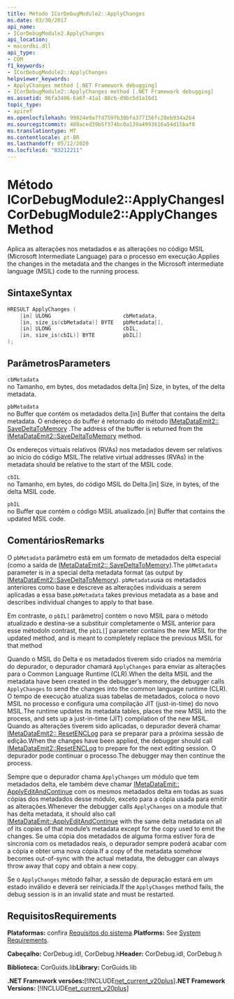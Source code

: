 ```yaml
---
title: Método ICorDebugModule2::ApplyChanges
ms.date: 03/30/2017
api_name:
- ICorDebugModule2.ApplyChanges
api_location:
- mscordbi.dll
api_type:
- COM
f1_keywords:
- ICorDebugModule2::ApplyChanges
helpviewer_keywords:
- ApplyChanges method [.NET Framework debugging]
- ICorDebugModule2::ApplyChanges method [.NET Framework debugging]
ms.assetid: 96fa3406-6a6f-41a1-88c6-d9bc5d1a16d1
topic_type:
- apiref
ms.openlocfilehash: 99824e9a7fd759fb30bfa377156fc28eb934a2b4
ms.sourcegitcommit: 488aced39b5f374bc0a139a4993616a54d15baf0
ms.translationtype: MT
ms.contentlocale: pt-BR
ms.lasthandoff: 05/12/2020
ms.locfileid: "83212211"
---
```

# <a name="icordebugmodule2applychanges-method"></a><span data-ttu-id="37573-102">Método ICorDebugModule2::ApplyChanges</span><span class="sxs-lookup"><span data-stu-id="37573-102">ICorDebugModule2::ApplyChanges Method</span></span>
<span data-ttu-id="37573-103">Aplica as alterações nos metadados e as alterações no código MSIL (Microsoft Intermediate Language) para o processo em execução.</span><span class="sxs-lookup"><span data-stu-id="37573-103">Applies the changes in the metadata and the changes in the Microsoft intermediate language (MSIL) code to the running process.</span></span>  
  
## <a name="syntax"></a><span data-ttu-id="37573-104">Sintaxe</span><span class="sxs-lookup"><span data-stu-id="37573-104">Syntax</span></span>  
  
```cpp  
HRESULT ApplyChanges (  
    [in] ULONG                       cbMetadata,  
    [in, size_is(cbMetadata)] BYTE   pbMetadata[],  
    [in] ULONG                       cbIL,  
    [in, size_is(cbIL)] BYTE         pbIL[]  
);  
```  
  
## <a name="parameters"></a><span data-ttu-id="37573-105">Parâmetros</span><span class="sxs-lookup"><span data-stu-id="37573-105">Parameters</span></span>  
 `cbMetadata`  
 <span data-ttu-id="37573-106">no Tamanho, em bytes, dos metadados delta.</span><span class="sxs-lookup"><span data-stu-id="37573-106">[in] Size, in bytes, of the delta metadata.</span></span>  
  
 `pbMetadata`  
 <span data-ttu-id="37573-107">no Buffer que contém os metadados delta.</span><span class="sxs-lookup"><span data-stu-id="37573-107">[in] Buffer that contains the delta metadata.</span></span> <span data-ttu-id="37573-108">O endereço do buffer é retornado do método [IMetaDataEmit2:: SaveDeltaToMemory](../metadata/imetadataemit2-savedeltatomemory-method.md) .</span><span class="sxs-lookup"><span data-stu-id="37573-108">The address of the buffer is returned from the [IMetaDataEmit2::SaveDeltaToMemory](../metadata/imetadataemit2-savedeltatomemory-method.md) method.</span></span>  
  
 <span data-ttu-id="37573-109">Os endereços virtuais relativos (RVAs) nos metadados devem ser relativos ao início do código MSIL.</span><span class="sxs-lookup"><span data-stu-id="37573-109">The relative virtual addresses (RVAs) in the metadata should be relative to the start of the MSIL code.</span></span>  
  
 `cbIL`  
 <span data-ttu-id="37573-110">no Tamanho, em bytes, do código MSIL do Delta.</span><span class="sxs-lookup"><span data-stu-id="37573-110">[in] Size, in bytes, of the delta MSIL code.</span></span>  
  
 `pbIL`  
 <span data-ttu-id="37573-111">no Buffer que contém o código MSIL atualizado.</span><span class="sxs-lookup"><span data-stu-id="37573-111">[in] Buffer that contains the updated MSIL code.</span></span>  
  
## <a name="remarks"></a><span data-ttu-id="37573-112">Comentários</span><span class="sxs-lookup"><span data-stu-id="37573-112">Remarks</span></span>  
 <span data-ttu-id="37573-113">O `pbMetadata` parâmetro está em um formato de metadados delta especial (como a saída de [IMetaDataEmit2:: SaveDeltaToMemory](../metadata/imetadataemit2-savedeltatomemory-method.md)).</span><span class="sxs-lookup"><span data-stu-id="37573-113">The `pbMetadata` parameter is in a special delta metadata format (as output by [IMetaDataEmit2::SaveDeltaToMemory](../metadata/imetadataemit2-savedeltatomemory-method.md)).</span></span> <span data-ttu-id="37573-114">`pbMetadata`usa os metadados anteriores como base e descreve as alterações individuais a serem aplicadas a essa base.</span><span class="sxs-lookup"><span data-stu-id="37573-114">`pbMetadata` takes previous metadata as a base and describes individual changes to apply to that base.</span></span>  
  
 <span data-ttu-id="37573-115">Em contraste, o `pbIL[` parâmetro] contém o novo MSIL para o método atualizado e destina-se a substituir completamente o MSIL anterior para esse método</span><span class="sxs-lookup"><span data-stu-id="37573-115">In contrast, the `pbIL[`] parameter contains the new MSIL for the updated method, and is meant to completely replace the previous MSIL for that method</span></span>  
  
 <span data-ttu-id="37573-116">Quando o MSIL do Delta e os metadados tiverem sido criados na memória do depurador, o depurador chamará `ApplyChanges` para enviar as alterações para o Common Language Runtime (CLR).</span><span class="sxs-lookup"><span data-stu-id="37573-116">When the delta MSIL and the metadata have been created in the debugger’s memory, the debugger calls `ApplyChanges` to send the changes into the common language runtime (CLR).</span></span> <span data-ttu-id="37573-117">O tempo de execução atualiza suas tabelas de metadados, coloca o novo MSIL no processo e configura uma compilação JIT (just-in-time) do novo MSIL.</span><span class="sxs-lookup"><span data-stu-id="37573-117">The runtime updates its metadata tables, places the new MSIL into the process, and sets up a just-in-time (JIT) compilation of the new MSIL.</span></span> <span data-ttu-id="37573-118">Quando as alterações tiverem sido aplicadas, o depurador deverá chamar [IMetaDataEmit2:: ResetENCLog](../metadata/imetadataemit2-resetenclog-method.md) para se preparar para a próxima sessão de edição.</span><span class="sxs-lookup"><span data-stu-id="37573-118">When the changes have been applied, the debugger should call [IMetaDataEmit2::ResetENCLog](../metadata/imetadataemit2-resetenclog-method.md) to prepare for the next editing session.</span></span> <span data-ttu-id="37573-119">O depurador pode continuar o processo.</span><span class="sxs-lookup"><span data-stu-id="37573-119">The debugger may then continue the process.</span></span>  
  
 <span data-ttu-id="37573-120">Sempre que o depurador chama `ApplyChanges` um módulo que tem metadados delta, ele também deve chamar [IMetaDataEmit:: ApplyEditAndContinue](../metadata/imetadataemit-applyeditandcontinue-method.md) com os mesmos metadados delta em todas as suas cópias dos metadados desse módulo, exceto para a cópia usada para emitir as alterações.</span><span class="sxs-lookup"><span data-stu-id="37573-120">Whenever the debugger calls `ApplyChanges` on a module that has delta metadata, it should also call [IMetaDataEmit::ApplyEditAndContinue](../metadata/imetadataemit-applyeditandcontinue-method.md) with the same delta metadata on all of its copies of that module’s metadata except for the copy used to emit the changes.</span></span> <span data-ttu-id="37573-121">Se uma cópia dos metadados de alguma forma estiver fora de sincronia com os metadados reais, o depurador sempre poderá acabar com a cópia e obter uma nova cópia.</span><span class="sxs-lookup"><span data-stu-id="37573-121">If a copy of the metadata somehow becomes out-of-sync with the actual metadata, the debugger can always throw away that copy and obtain a new copy.</span></span>  
  
 <span data-ttu-id="37573-122">Se o `ApplyChanges` método falhar, a sessão de depuração estará em um estado inválido e deverá ser reiniciada.</span><span class="sxs-lookup"><span data-stu-id="37573-122">If the `ApplyChanges` method fails, the debug session is in an invalid state and must be restarted.</span></span>  
  
## <a name="requirements"></a><span data-ttu-id="37573-123">Requisitos</span><span class="sxs-lookup"><span data-stu-id="37573-123">Requirements</span></span>  
 <span data-ttu-id="37573-124">**Plataformas:** confira [Requisitos do sistema](../../get-started/system-requirements.md).</span><span class="sxs-lookup"><span data-stu-id="37573-124">**Platforms:** See [System Requirements](../../get-started/system-requirements.md).</span></span>  
  
 <span data-ttu-id="37573-125">**Cabeçalho:** CorDebug.idl, CorDebug.h</span><span class="sxs-lookup"><span data-stu-id="37573-125">**Header:** CorDebug.idl, CorDebug.h</span></span>  
  
 <span data-ttu-id="37573-126">**Biblioteca:** CorGuids.lib</span><span class="sxs-lookup"><span data-stu-id="37573-126">**Library:** CorGuids.lib</span></span>  
  
 <span data-ttu-id="37573-127">**.NET Framework versões:**[!INCLUDE[net_current_v20plus](../../../../includes/net-current-v20plus-md.md)]</span><span class="sxs-lookup"><span data-stu-id="37573-127">**.NET Framework Versions:** [!INCLUDE[net_current_v20plus](../../../../includes/net-current-v20plus-md.md)]</span></span>
